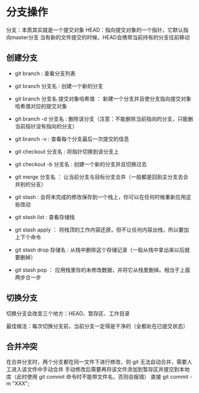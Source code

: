 # 分支操作

分支：本质其实就是一个提交对象
HEAD：指向提交对象的一个指针，它默认指向master分支
当有新的文件提交的时候，HEAD会携带当前持有的分支往前移动

## 创建分支

- git branch : 查看分支列表
- git branch 分支名 : 创建一个新的分支
- git branch 分支名 提交对象哈希值 ： 新建一个分支并且使分支指向提交对象哈希值对应的提交对象
- git branch -d 分支名 :  删除该分支（注意：不能删除当前指向的分支，只能删当前指针没有指向的分支）
- git branch -v : 查看每个分支最后一次提交的信息

- git checkout 分支名 : 将指针切换到该分支上
- git checkout -b 分支名 : 创建一个新的分支并且切换过去

- git merge 分支名 ： 让当前分支与目标分支合并（一般都是回到主分支去合并别的分支）

- git stash : 会将未完成的修改保存到一个栈上，你可以在任何时候重新应用这些改动
- git stash list : 查看存储栈
- git stash apply ： 将栈顶的工作内容还原，但不让任何内容出栈，所以要加上下个命令
- git stash drop 存储名 : 从栈中删除这个存储记录（一般从栈中拿出来以后就要删掉）
- git stash pop ： 应用栈里存的未修改数据，并将它从栈里删掉。相当于上面两步合一步

## 切换分支

切换分支会改变三个地方：HEAD、暂存区、工作目录

最佳做法：每次切换分支前，当前分支一定得是干净的（全都处在已提交状态）

## 合并冲突

在合并分支时，两个分支都在同一文件下进行修改，则 git 无法自动合并，需要人工进入该文件中手动合并
手动修改后需要再将该文件添加到暂存区并提交到本地库（此时使用 git commit 命令时不能带文件名，否则会报错）
直接 git commit -m "XXX";

